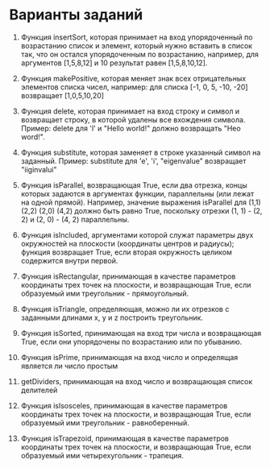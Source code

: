 # Варианты заданий 

1. Функция insertSort, которая принимает на вход упорядоченный по возрастанию список и элемент, который нужно вставить в список так, что он остался упорядоченным по возрастанию, например, для аргументов [1,5,8,12] и 10 результат равен [1,5,8,10,12].

2. Функция makePositive, которая меняет знак всех отрицательных элементов списка чисел, например: для списка [-1, 0, 5, -10, -20] возвращает [1,0,5,10,20]

3. Функция delete, которая принимает на вход строку и символ и возвращает строку, в которой удалены все вхождения символа. Пример: delete для 'l' и "Hello world!" должно возвращать "Heo word!".

4. Функция substitute, которая заменяет в строке указанный символ на заданный. Пример: substitute для 'e', 'i', "eigenvalue" возвращает "iiginvalui"

5. Функция isParallel, возвращающая True, если два отрезка, концы которых задаются в аргументах функции, параллельны (или лежат на одной прямой). Например, значение выражения isParallel для (1,1) (2,2) (2,0) (4,2) должно быть равно True, поскольку отрезки (1, 1) - (2, 2) и (2, 0) - (4, 2) параллельны.

6. Функция isIncluded, аргументами которой служат параметры двух окружностей на плоскости (координаты центров и радиусы); функция возвращает True, если вторая окружность целиком содержится внутри первой.

7. Функция isRectangular, принимающая в качестве параметров координаты трех точек на плоскости, и возвращающая True, если образуемый ими треугольник - прямоугольный.

8. Функция isTriangle, определяющая, можно ли их отрезков с заданными длинами x, y и z построить треугольник.

9. Функция isSorted, принимающая на вход три числа и возвращающая True, если они упорядочены по возрастанию или по убыванию.

10. Функция isPrime, принимающая на вход число и определящая является ли число простым

11. getDividers, принимающая на вход число и возвращающая список делителей

12. Функция isIsosceles, принимающая в качестве параметров координаты трех точек на плоскости, и возвращающая True, если образуемый ими треугольник - равноберенный.
  
13. Функция isTrapezoid, принимающая в качестве параметров координаты трех точек на плоскости, и возвращающая True, если образуемый ими четырехугольник - трапеция.
